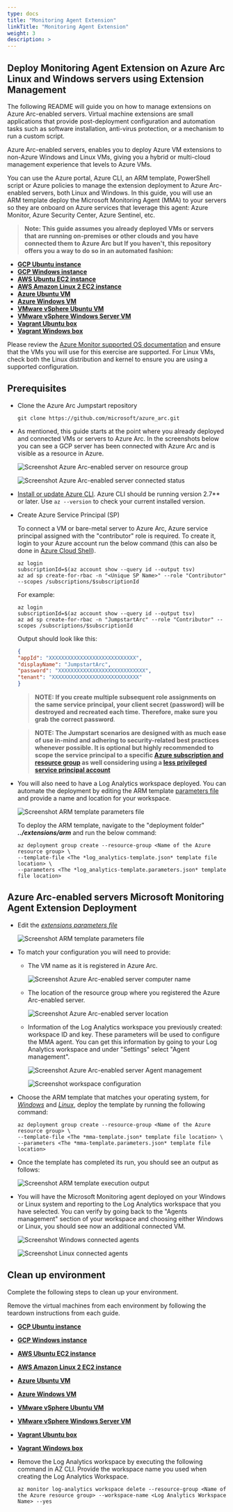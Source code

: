 ```yaml
---
type: docs
title: "Monitoring Agent Extension"
linkTitle: "Monitoring Agent Extension"
weight: 3
description: >
---
```


## Deploy Monitoring Agent Extension on Azure Arc Linux and Windows servers using Extension Management

The following README will guide you on how to manage extensions on Azure Arc-enabled servers. Virtual machine extensions are small applications that provide post-deployment configuration and automation tasks such as software installation, anti-virus protection, or a mechanism to run a custom script.

Azure Arc-enabled servers, enables you to deploy Azure VM extensions to non-Azure Windows and Linux VMs, giving you a hybrid or multi-cloud management experience that levels to Azure VMs.

You can use the Azure portal, Azure CLI, an ARM template, PowerShell script or Azure policies to manage the extension deployment to Azure Arc-enabled servers, both Linux and Windows. In this guide, you will use an ARM template deploy the Microsoft Monitoring Agent (MMA) to your servers so they are onboard on Azure services that leverage this agent: Azure Monitor, Azure Security Center, Azure Sentinel, etc.

> **Note: This guide assumes you already deployed VMs or servers that are running on-premises or other clouds and you have connected them to Azure Arc but If you haven't, this repository offers you a way to do so in an automated fashion:**

* **[GCP Ubuntu instance](https://azurearcjumpstart.io/azure_arc_jumpstart/azure_arc_servers/gcp/gcp_terraform_ubuntu/)**
* **[GCP Windows instance](https://azurearcjumpstart.io/azure_arc_jumpstart/azure_arc_servers/gcp/gcp_terraform_windows/)**
* **[AWS Ubuntu EC2 instance](https://azurearcjumpstart.io/azure_arc_jumpstart/azure_arc_servers/aws/aws_terraform_ubuntu/)**
* **[AWS Amazon Linux 2 EC2 instance](https://azurearcjumpstart.io/azure_arc_jumpstart/azure_arc_servers/aws/aws_terraform_al2/)**
* **[Azure Ubuntu VM](https://azurearcjumpstart.io/azure_arc_jumpstart/azure_arc_servers/azure/azure_arm_template_linux/)**
* **[Azure Windows VM](https://azurearcjumpstart.io/azure_arc_jumpstart/azure_arc_servers/azure/azure_arm_template_win/)**
* **[VMware vSphere Ubuntu VM](https://azurearcjumpstart.io/azure_arc_jumpstart/azure_arc_servers/vmware/vmware_terraform_ubuntu/)**
* **[VMware vSphere Windows Server VM](https://azurearcjumpstart.io/azure_arc_jumpstart/azure_arc_servers/vmware/vmware_terraform_winsrv/)**
* **[Vagrant Ubuntu box](https://azurearcjumpstart.io/azure_arc_jumpstart/azure_arc_servers/vagrant/local_vagrant_ubuntu/)**
* **[Vagrant Windows box](https://azurearcjumpstart.io/azure_arc_jumpstart/azure_arc_servers/vagrant/local_vagrant_windows/)**

Please review the [Azure Monitor supported OS documentation](https://docs.microsoft.com/en-us/azure/azure-monitor/insights/vminsights-enable-overview#supported-operating-systems) and ensure that the VMs you will use for this exercise are supported. For Linux VMs, check both the Linux distribution and kernel to ensure you are using a supported configuration.

## Prerequisites

* Clone the Azure Arc Jumpstart repository

    ```shell
    git clone https://github.com/microsoft/azure_arc.git
    ```

* As mentioned, this guide starts at the point where you already deployed and connected VMs or servers to Azure Arc. In the screenshots below you can see a GCP server has been connected with Azure Arc and is visible as a resource in Azure.

    ![Screenshot Azure Arc-enabled server on resource group](./01.png)

    ![Screenshot Azure Arc-enabled server connected status](./02.png)

* [Install or update Azure CLI](https://docs.microsoft.com/en-us/cli/azure/install-azure-cli?view=azure-cli-latest). Azure CLI should be running version 2.7** or later. Use ```az --version``` to check your current installed version.

* Create Azure Service Principal (SP)

    To connect a VM or bare-metal server to Azure Arc, Azure service principal assigned with the "contributor" role is required. To create it, login to your Azure account run the below command (this can also be done in [Azure Cloud Shell](https://shell.azure.com/)).

    ```shell
    az login
    subscriptionId=$(az account show --query id --output tsv)
    az ad sp create-for-rbac -n "<Unique SP Name>" --role "Contributor" --scopes /subscriptions/$subscriptionId
    ```

    For example:

    ```shell
    az login
    subscriptionId=$(az account show --query id --output tsv)
    az ad sp create-for-rbac -n "JumpstartArc" --role "Contributor" --scopes /subscriptions/$subscriptionId
    ```

    Output should look like this:

    ```json
    {
    "appId": "XXXXXXXXXXXXXXXXXXXXXXXXXXXX",
    "displayName": "JumpstartArc",
    "password": "XXXXXXXXXXXXXXXXXXXXXXXXXXXX",
    "tenant": "XXXXXXXXXXXXXXXXXXXXXXXXXXXX"
    }
    ```

    > **NOTE: If you create multiple subsequent role assignments on the same service principal, your client secret (password) will be destroyed and recreated each time. Therefore, make sure you grab the correct password**.

    > **NOTE: The Jumpstart scenarios are designed with as much ease of use in-mind and adhering to security-related best practices whenever possible. It is optional but highly recommended to scope the service principal to a specific [Azure subscription and resource group](https://docs.microsoft.com/cli/azure/ad/sp?view=azure-cli-latest) as well considering using a [less privileged service principal account](https://docs.microsoft.com/azure/role-based-access-control/best-practices)**

* You will also need to have a Log Analytics workspace deployed. You can automate the deployment by editing the ARM template [parameters file](https://github.com/microsoft/azure_arc/blob/main/azure_arc_servers_jumpstart/extensions/arm/log_analytics-template.parameters.json) and provide a name and location for your workspace.

    ![Screenshot ARM template parameters file](./03.png)

  To deploy the ARM template, navigate to the "deployment folder" ***../extensions/arm*** and run the below command:

  ```shell
  az deployment group create --resource-group <Name of the Azure resource group> \
  --template-file <The *log_analytics-template.json* template file location> \
  --parameters <The *log_analytics-template.parameters.json* template file location>
  ```

## Azure Arc-enabled servers Microsoft Monitoring Agent Extension Deployment

* Edit the [*extensions parameters file*](https://github.com/microsoft/azure_arc/blob/main/azure_arc_servers_jumpstart/extensions/arm/mma-template.parameters.json)

    ![Screenshot ARM template parameters file](./04.png)

* To match your configuration you will need to provide:

  * The VM name as it is registered in Azure Arc.

    ![Screenshot Azure Arc-enabled server computer name](./05.png)

  * The location of the resource group where you registered the Azure Arc-enabled server.

    ![Screenshot Azure Arc-enabled server location](./06.png)

  * Information of the Log Analytics workspace you previously created: workspace ID and key. These parameters will be used to configure the MMA agent. You can get this information by going to your Log Analytics workspace and under "Settings" select "Agent management".

    ![Screenshot Azure Arc-enabled server Agent management](./07.png)

    ![Screenshot workspace configuration](./08.png)

* Choose the ARM template that matches your operating system, for [*Windows*](https://github.com/microsoft/azure_arc/blob/main/azure_arc_servers_jumpstart/extensions/arm/mma-template-windows.json) and [*Linux*](https://github.com/microsoft/azure_arc/blob/main/azure_arc_servers_jumpstart/extensions/arm/mma-template-linux.json), deploy the template by running the following command:

    ```shell
    az deployment group create --resource-group <Name of the Azure resource group> \
    --template-file <The *mma-template.json* template file location> \
    --parameters <The *mma-template.parameters.json* template file location>
    ```

* Once the template has completed its run, you should see an output as follows:

    ![Screenshot ARM template execution output](./09.png)

* You will have the Microsoft Monitoring agent deployed on your Windows or Linux system and reporting to the Log Analytics workspace that you have selected. You can verify by going back to the "Agents management" section of your workspace and choosing either Windows or Linux, you should see now an additional connected VM.

    ![Screenshot Windows connected agents](./10.png)

    ![Screenshot Linux connected agents](./11.png)

## Clean up environment

Complete the following steps to clean up your environment.

Remove the virtual machines from each environment by following the teardown instructions from each guide.

* **[GCP Ubuntu instance](https://azurearcjumpstart.io/azure_arc_jumpstart/azure_arc_servers/gcp/gcp_terraform_ubuntu/)**
* **[GCP Windows instance](https://azurearcjumpstart.io/azure_arc_jumpstart/azure_arc_servers/gcp/gcp_terraform_windows/)**
* **[AWS Ubuntu EC2 instance](https://azurearcjumpstart.io/azure_arc_jumpstart/azure_arc_servers/aws/aws_terraform_ubuntu/)**
* **[AWS Amazon Linux 2 EC2 instance](https://azurearcjumpstart.io/azure_arc_jumpstart/azure_arc_servers/aws/aws_terraform_al2/)**
* **[Azure Ubuntu VM](https://azurearcjumpstart.io/azure_arc_jumpstart/azure_arc_servers/azure/azure_arm_template_linux/)**
* **[Azure Windows VM](https://azurearcjumpstart.io/azure_arc_jumpstart/azure_arc_servers/azure/azure_arm_template_win/)**
* **[VMware vSphere Ubuntu VM](https://azurearcjumpstart.io/azure_arc_jumpstart/azure_arc_servers/vmware/vmware_terraform_ubuntu/)**
* **[VMware vSphere Windows Server VM](https://azurearcjumpstart.io/azure_arc_jumpstart/azure_arc_servers/vmware/vmware_terraform_winsrv/)**
* **[Vagrant Ubuntu box](https://azurearcjumpstart.io/azure_arc_jumpstart/azure_arc_servers/vagrant/local_vagrant_ubuntu/)**
* **[Vagrant Windows box](https://azurearcjumpstart.io/azure_arc_jumpstart/azure_arc_servers/vagrant/local_vagrant_windows/)**

* Remove the Log Analytics workspace by executing the following command in AZ CLI. Provide the workspace name you used when creating the Log Analytics Workspace.

    ```shell
    az monitor log-analytics workspace delete --resource-group <Name of the Azure resource group> --workspace-name <Log Analytics Workspace Name> --yes
    ```

